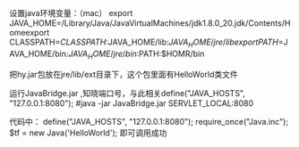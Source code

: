 设置java环境变量：（mac）
export JAVA_HOME=/Library/Java/JavaVirtualMachines/jdk1.8.0_20.jdk/Contents/Homeexport CLASSPATH=$CLASSPATH:$JAVA_HOME/lib:$JAVA_HOME/jre/lib
export PATH=$JAVA_HOME/bin:$JAVA_HOME/jre/bin:$PATH:$HOMR/bin

把hy.jar包放在jre/lib/ext目录下，这个包里面有HelloWorld类文件

运行JavaBridge.jar ,知晓端口号，与此相关define("JAVA_HOSTS", "127.0.0.1:8080");
#java -jar JavaBridge.jar SERVLET_LOCAL:8080

代码中：
define("JAVA_HOSTS", "127.0.0.1:8080");
require_once("Java.inc");
$tf = new Java('HelloWorld');
即可调用成功
